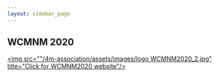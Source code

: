 ```yaml
---
layout: sidebar_page
---
```


## WCMNM 2020

<a href="https://www.me.iitb.ac.in/~wcmnm/" title="WCMNM2020"><img src=""/4m-association/assets/images/logo WCMNM2020_2.jpg" title="Click for WCMNM2020 website"/></a>